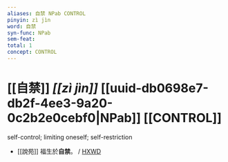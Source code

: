 ```yaml
---
aliases: 自禁 NPab CONTROL
pinyin: zì jìn
word: 自禁
syn-func: NPab
sem-feat: 
total: 1
concept: CONTROL 
---
```

# [[自禁]] *[[zì jìn]]*  [[uuid-db0698e7-db2f-4ee3-9a20-0c2b2e0cebf0|NPab]] [[CONTROL]]
self-control; limiting oneself; self-restriction
 - [[說苑]] 福生於**自禁**。 / [HXWD](https://hxwd.org/textview.html?location=CH1a0907_CHANT_016-56a.3)